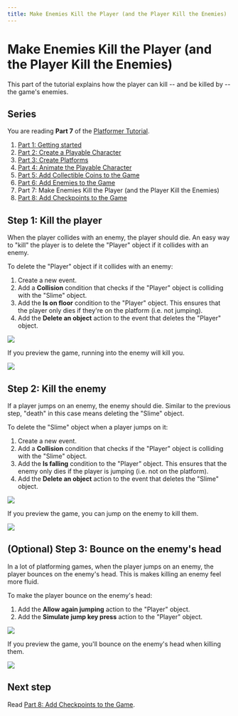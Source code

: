 ```yaml
---
title: Make Enemies Kill the Player (and the Player Kill the Enemies)
---
```

# Make Enemies Kill the Player (and the Player Kill the Enemies)

This part of the tutorial explains how the player can kill -- and be killed by -- the game's enemies.

## Series

You are reading **Part 7** of the [Platformer Tutorial](/gdevelop5/tutorials/platformer).

1. [Part 1: Getting started](/gdevelop5/tutorials/platformer)
2. [Part 2: Create a Playable Character](/gdevelop5/tutorials/platformer/part-2)
3. [Part 3: Create Platforms](/gdevelop5/tutorials/platformer/part-3)
4. [Part 4: Animate the Playable Character](/gdevelop5/tutorials/platformer/part-4)
5. [Part 5: Add Collectible Coins to the Game](/gdevelop5/tutorials/platformer/part-5)
6. [Part 6: Add Enemies to the Game](/gdevelop5/tutorials/platformer/part-6)
7. Part 7: Make Enemies Kill the Player (and the Player Kill the Enemies)
8. [Part 8: Add Checkpoints to the Game](/gdevelop5/tutorials/platformer/part-8)

## Step 1: Kill the player

When the player collides with an enemy, the player should die. An easy way to "kill" the player is to delete the "Player" object if it collides with an enemy.

To delete the "Player" object if it collides with an enemy:

1. Create a new event.
2. Add a **Collision** condition that checks if the "Player" object is colliding with the "Slime" object.
3. Add the **Is on floor** condition to the "Player" object. This ensures that the player only dies if they're on the platform (i.e. not jumping).
4. Add the **Delete an object** action to the event that deletes the "Player" object.

![](/gdevelop5/tutorials/platformer/07-01-kill-player.jpg)

If you preview the game, running into the enemy will kill you.

![](/gdevelop5/tutorials/platformer/07-02-killing-player-preview.gif)

## Step 2: Kill the enemy

If a player jumps on an enemy, the enemy should die. Similar to the previous step, "death" in this case means deleting the "Slime" object.

To delete the "Slime" object when a player jumps on it:

1. Create a new event.
2. Add a **Collision** condition that checks if the "Player" object is colliding with the "Slime" object.
3. Add the **Is falling** condition to the "Player" object. This ensures that the enemy only dies if the player is jumping (i.e. not on the platform).
4. Add the **Delete an object** action to the event that deletes the "Slime" object.

![](/gdevelop5/tutorials/platformer/07-03-kill-enemy.jpg)

If you preview the game, you can jump on the enemy to kill them.

![](/gdevelop5/tutorials/platformer/07-04-killing-enemy-preview.gif)

## (Optional) Step 3: Bounce on the enemy's head

In a lot of platforming games, when the player jumps on an enemy, the player bounces on the enemy's head. This is makes killing an enemy feel more fluid.

To make the player bounce on the enemy's head:

1. Add the **Allow again jumping** action to the "Player" object.
2. Add the **Simulate jump key press** action to the "Player" object.

![](/gdevelop5/tutorials/platformer/07-05-bounce-kill.jpg)

If you preview the game, you'll bounce on the enemy's head when killing them.

![](/gdevelop5/tutorials/platformer/07-06-killing-enemy-bounce-preview.gif)

## Next step

Read [Part 8: Add Checkpoints to the Game](/gdevelop5/tutorials/platformer/part-8).